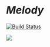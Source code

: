 # ***Melody***

[![Build Status](https://travis-ci.com/granty1/melody.svg?branch=master)](https://travis-ci.com/granty1/melody)

![](https://github.com/actions/melody/workflows/.github/workflows/go.yml/badge.svg)
